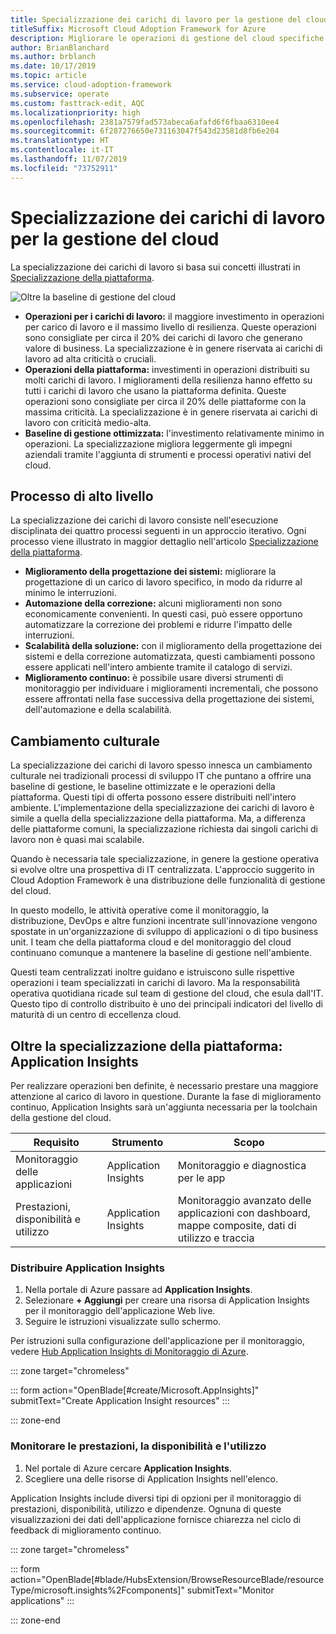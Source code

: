 ```yaml
---
title: Specializzazione dei carichi di lavoro per la gestione del cloud in Azure
titleSuffix: Microsoft Cloud Adoption Framework for Azure
description: Migliorare le operazioni di gestione del cloud specifiche dei carichi di lavoro
author: BrianBlanchard
ms.author: brblanch
ms.date: 10/17/2019
ms.topic: article
ms.service: cloud-adoption-framework
ms.subservice: operate
ms.custom: fasttrack-edit, AQC
ms.localizationpriority: high
ms.openlocfilehash: 2381a7579fad573abeca6afafd6f6fbaa6310ee4
ms.sourcegitcommit: 6f287276650e731163047f543d23581d8fb6e204
ms.translationtype: HT
ms.contentlocale: it-IT
ms.lasthandoff: 11/07/2019
ms.locfileid: "73752911"
---
```

# <a name="workload-specialization-for-cloud-management"></a>Specializzazione dei carichi di lavoro per la gestione del cloud

La specializzazione dei carichi di lavoro si basa sui concetti illustrati in [Specializzazione della piattaforma](./platform-specialization.md).

![Oltre la baseline di gestione del cloud](../../_images/manage/beyond-the-baseline.png)

- **Operazioni per i carichi di lavoro:** il maggiore investimento in operazioni per carico di lavoro e il massimo livello di resilienza. Queste operazioni sono consigliate per circa il 20% dei carichi di lavoro che generano valore di business. La specializzazione è in genere riservata ai carichi di lavoro ad alta criticità o cruciali.
- **Operazioni della piattaforma:** investimenti in operazioni distribuiti su molti carichi di lavoro. I miglioramenti della resilienza hanno effetto su tutti i carichi di lavoro che usano la piattaforma definita. Queste operazioni sono consigliate per circa il 20% delle piattaforme con la massima criticità. La specializzazione è in genere riservata ai carichi di lavoro con criticità medio-alta.
- **Baseline di gestione ottimizzata:** l'investimento relativamente minimo in operazioni. La specializzazione migliora leggermente gli impegni aziendali tramite l'aggiunta di strumenti e processi operativi nativi del cloud.

## <a name="high-level-process"></a>Processo di alto livello

La specializzazione dei carichi di lavoro consiste nell'esecuzione disciplinata dei quattro processi seguenti in un approccio iterativo. Ogni processo viene illustrato in maggior dettaglio nell'articolo [Specializzazione della piattaforma](./platform-specialization.md).

- **Miglioramento della progettazione dei sistemi:** migliorare la progettazione di un carico di lavoro specifico, in modo da ridurre al minimo le interruzioni.
- **Automazione della correzione:** alcuni miglioramenti non sono economicamente convenienti. In questi casi, può essere opportuno automatizzare la correzione dei problemi e ridurre l'impatto delle interruzioni.
- **Scalabilità della soluzione:** con il miglioramento della progettazione dei sistemi e della correzione automatizzata, questi cambiamenti possono essere applicati nell'intero ambiente tramite il catalogo di servizi.
- **Miglioramento continuo:** è possibile usare diversi strumenti di monitoraggio per individuare i miglioramenti incrementali, che possono essere affrontati nella fase successiva della progettazione dei sistemi, dell'automazione e della scalabilità.

## <a name="cultural-change"></a>Cambiamento culturale

La specializzazione dei carichi di lavoro spesso innesca un cambiamento culturale nei tradizionali processi di sviluppo IT che puntano a offrire una baseline di gestione, le baseline ottimizzate e le operazioni della piattaforma. Questi tipi di offerta possono essere distribuiti nell'intero ambiente. L'implementazione della specializzazione dei carichi di lavoro è simile a quella della specializzazione della piattaforma. Ma, a differenza delle piattaforme comuni, la specializzazione richiesta dai singoli carichi di lavoro non è quasi mai scalabile.

Quando è necessaria tale specializzazione, in genere la gestione operativa si evolve oltre una prospettiva di IT centralizzata. L'approccio suggerito in Cloud Adoption Framework è una distribuzione delle funzionalità di gestione del cloud.

In questo modello, le attività operative come il monitoraggio, la distribuzione, DevOps e altre funzioni incentrate sull'innovazione vengono spostate in un'organizzazione di sviluppo di applicazioni o di tipo business unit. I team che della piattaforma cloud e del monitoraggio del cloud continuano comunque a mantenere la baseline di gestione nell'ambiente.

Questi team centralizzati inoltre guidano e istruiscono sulle rispettive operazioni i team specializzati in carichi di lavoro. Ma la responsabilità operativa quotidiana ricade sul team di gestione del cloud, che esula dall'IT. Questo tipo di controllo distribuito è uno dei principali indicatori del livello di maturità di un centro di eccellenza cloud.

## <a name="beyond-platform-specialization-application-insights"></a>Oltre la specializzazione della piattaforma: Application Insights

Per realizzare operazioni ben definite, è necessario prestare una maggiore attenzione al carico di lavoro in questione. Durante la fase di miglioramento continuo, Application Insights sarà un'aggiunta necessaria per la toolchain della gestione del cloud.

|Requisito|Strumento|Scopo|
|---|---|---|
|Monitoraggio delle applicazioni|Application Insights|Monitoraggio e diagnostica per le app|
|Prestazioni, disponibilità e utilizzo|Application Insights|Monitoraggio avanzato delle applicazioni con dashboard, mappe composite, dati di utilizzo e traccia|

### <a name="deploy-application-insights"></a>Distribuire Application Insights

1. Nella portale di Azure passare ad **Application Insights**.
1. Selezionare **+ Aggiungi** per creare una risorsa di Application Insights per il monitoraggio dell'applicazione Web live.
1. Seguire le istruzioni visualizzate sullo schermo.

Per istruzioni sulla configurazione dell'applicazione per il monitoraggio, vedere [Hub Application Insights di Monitoraggio di Azure](https://docs.microsoft.com/azure/azure-monitor/azure-monitor-app-hub).

::: zone target="chromeless"

::: form action="OpenBlade[#create/Microsoft.AppInsights]" submitText="Create Application Insight resources" :::

::: zone-end

### <a name="monitor-performance-availability-and-usage"></a>Monitorare le prestazioni, la disponibilità e l'utilizzo

1. Nel portale di Azure cercare **Application Insights**.
1. Scegliere una delle risorse di Application Insights nell'elenco.

Application Insights include diversi tipi di opzioni per il monitoraggio di prestazioni, disponibilità, utilizzo e dipendenze. Ognuna di queste visualizzazioni dei dati dell'applicazione fornisce chiarezza nel ciclo di feedback di miglioramento continuo.

::: zone target="chromeless"

<!-- markdownlint-disable DOCSMD001 -->

::: form action="OpenBlade[#blade/HubsExtension/BrowseResourceBlade/resourceType/microsoft.insights%2Fcomponents]" submitText="Monitor applications" :::

<!-- markdownlint-enable DOCSMD001 -->

::: zone-end
